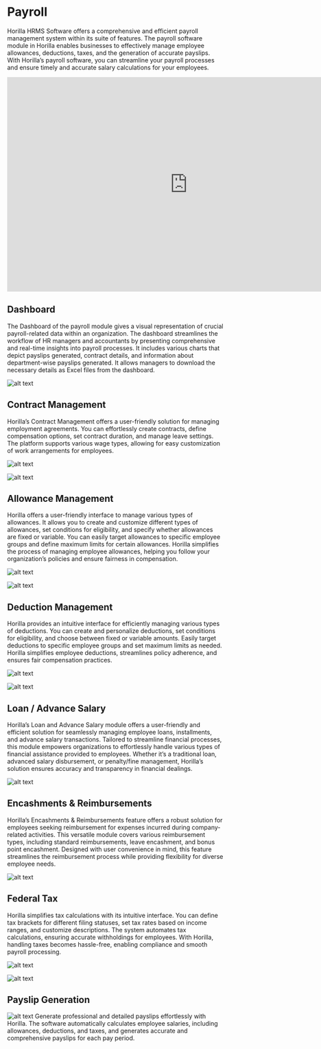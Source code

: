 # Payroll

Horilla HRMS Software offers a comprehensive and efficient payroll management system within its suite of features. The payroll software module in Horilla enables businesses to effectively manage employee allowances, deductions, taxes, and the generation of accurate payslips. With Horilla’s payroll software, you can streamline your payroll processes and ensure timely and accurate salary calculations for your employees.
<div class="responsive-iframe">
    <iframe width="840" height="500" src="https://www.youtube.com/embed/NOI5UGXeAFc" title="How to Manage Payroll in Horilla HRMS Software? | Open Source Payroll Management Software" frameborder="0" allow="accelerometer; autoplay; clipboard-write; encrypted-media; gyroscope; picture-in-picture; web-share" referrerpolicy="strict-origin-when-cross-origin" allowfullscreen></iframe>
</div>


## **Dashboard** 
The Dashboard of the payroll module gives a visual representation of crucial payroll-related data within an organization. The dashboard streamlines the workflow of HR managers and accountants by presenting comprehensive and real-time insights into payroll processes. It includes various charts that depict payslips generated, contract details, and information about department-wise payslips generated. It allows managers to download the necessary details as Excel files from the dashboard.

![alt text](media/image.png)

## **Contract Management**
Horilla’s Contract Management offers a user-friendly solution for managing employment agreements. You can effortlessly create contracts, define compensation options, set contract duration, and manage leave settings. The platform supports various wage types, allowing for easy customization of work arrangements for employees.

![alt text](media/image-1.png)

![alt text](media/image-2.png)

## **Allowance Management**
Horilla offers a user-friendly interface to manage various types of allowances. It allows you to create and customize different types of allowances, set conditions for eligibility, and specify whether allowances are fixed or variable. You can easily target allowances to specific employee groups and define maximum limits for certain allowances. Horilla simplifies the process of managing employee allowances, helping you follow your organization’s policies and ensure fairness in compensation.

![alt text](media/image-3.png)

![alt text](media/image-4.png)

## **Deduction Management**
Horilla provides an intuitive interface for efficiently managing various types of deductions. You can create and personalize deductions, set conditions for eligibility, and choose between fixed or variable amounts. Easily target deductions to specific employee groups and set maximum limits as needed. Horilla simplifies employee deductions, streamlines policy adherence, and ensures fair compensation practices.

![alt text](media/image-5.png)

![alt text](media/image-6.png)

## **Loan / Advance Salary**
Horilla’s Loan and Advance Salary module offers a user-friendly and efficient solution for seamlessly managing employee loans, installments, and advance salary transactions. Tailored to streamline financial processes, this module empowers organizations to effortlessly handle various types of financial assistance provided to employees. Whether it’s a traditional loan, advanced salary disbursement, or penalty/fine management, Horilla’s solution ensures accuracy and transparency in financial dealings.

![alt text](media/image-7.png)

## **Encashments & Reimbursements**
Horilla’s Encashments & Reimbursements feature offers a robust solution for employees seeking reimbursement for expenses incurred during company-related activities. This versatile module covers various reimbursement types, including standard reimbursements, leave encashment, and bonus point encashment. Designed with user convenience in mind, this feature streamlines the reimbursement process while providing flexibility for diverse employee needs.

![alt text](media/image-8.png)

## **Federal Tax**
Horilla simplifies tax calculations with its intuitive interface. You can define tax brackets for different filing statuses, set tax rates based on income ranges, and customize descriptions. The system automates tax calculations, ensuring accurate withholdings for employees. With Horilla, handling taxes becomes hassle-free, enabling compliance and smooth payroll processing.

![alt text](media/image-9.png)

![alt text](media/image-10.png)

## **Payslip Generation**
![alt text](media/image-11.png)
Generate professional and detailed payslips effortlessly with Horilla. The software automatically calculates employee salaries, including allowances, deductions, and taxes, and generates accurate and comprehensive payslips for each pay period.
